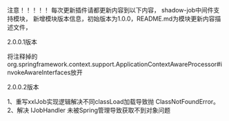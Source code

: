 注意！！！！！
每次更新插件请都更新内容到以下内容，
shadow-job中间件支持模块，
新增模块版本信息，初始版本为1.0.0，README.md为模块更新内容描述文件，

2.0.0.1版本

将注释掉的org.springframework.context.support.ApplicationContextAwareProcessor#invokeAwareInterfaces放开

2.0.0.2版本

1、重写xxlJob实现逻辑解决不同classLoad加载导致抛 ClassNotFoundError。
2、解决 IJobHandler 未被Spring管理导致获取不到对象问题